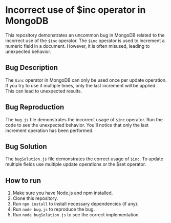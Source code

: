 # Incorrect use of $inc operator in MongoDB

This repository demonstrates an uncommon bug in MongoDB related to the incorrect use of the `$inc` operator. The `$inc` operator is used to increment a numeric field in a document. However, it is often misused, leading to unexpected behavior.

## Bug Description

The `$inc` operator in MongoDB can only be used once per update operation. If you try to use it multiple times, only the last increment will be applied. This can lead to unexpected results.

## Bug Reproduction

The `bug.js` file demonstrates the incorrect usage of `$inc` operator. Run the code to see the unexpected behavior. You'll notice that only the last increment operation has been performed.

## Bug Solution

The `bugSolution.js` file demonstrates the correct usage of `$inc`.  To update multiple fields use multiple update operations or the $set operator.

## How to run

1. Make sure you have Node.js and npm installed.
2. Clone this repository.
3. Run `npm install` to install necessary dependencies (if any).
4. Run `node bug.js` to reproduce the bug.
5. Run `node bugSolution.js` to see the correct implementation.